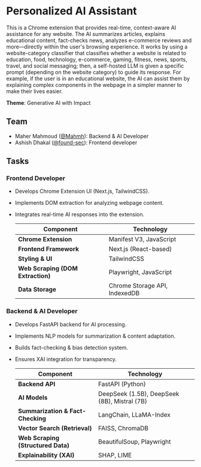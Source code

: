 # Personalized AI Assistant
This is a Chrome extension that provides real-time, context-aware AI assistance for any website. The AI summarizes articles, explains educational content, fact-checks news, analyzes e-commerce reviews and more—directly within the user's browsing experience. It works by using a website-category classifier that classifies whether a website is related to education, food, technology, e-commerce, gaming, fitness, news, sports, travel, and social messaging; then, a self-hosted LLM is given a specific prompt (depending on the website category) to guide its response. For example, if the user is in an educational website, the AI can assist them by explaining complex components in the webpage in a simpler manner to make their lives easier.

**Theme**: Generative AI with Impact

## Team
- Maher Mahmoud ([@Mahmh](https://github.com/Mahmh)): Backend & AI Developer
- Ashish Dhakal ([@found-sec](https://github.com/found-sec)): Frontend developer

## Tasks
### Frontend Developer
- Develops Chrome Extension UI (Next.js, TailwindCSS).
- Implements DOM extraction for analyzing webpage content.
- Integrates real-time AI responses into the extension.

    | **Component**         | **Technology**          |
    |-----------------------|------------------------|
    | **Chrome Extension**  | Manifest V3, JavaScript |
    | **Frontend Framework** | Next.js (React-based)  |
    | **Styling & UI**      | TailwindCSS             |
    | **Web Scraping (DOM Extraction)** | Playwright, JavaScript |
    | **Data Storage**      | Chrome Storage API, IndexedDB |

### Backend & AI Developer
- Develops FastAPI backend for AI processing.
- Implements NLP models for summarization & content adaptation.
- Builds fact-checking & bias detection system.
- Ensures XAI integration for transparency.

    | **Component**        | **Technology**          |
    |----------------------|------------------------|
    | **Backend API**      | FastAPI (Python)        |
    | **AI Models**        | DeepSeek (1.5B), DeepSeek (8B), Mistral (7B) |
    | **Summarization & Fact-Checking** | LangChain, LLaMA-Index |
    | **Vector Search (Retrieval)** | FAISS, ChromaDB |
    | **Web Scraping (Structured Data)** | BeautifulSoup, Playwright |
    | **Explainability (XAI)** | SHAP, LIME |